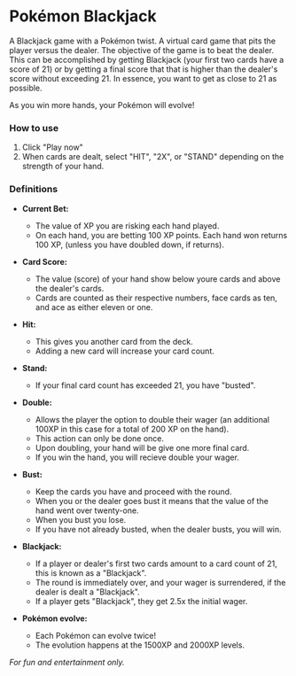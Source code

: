 # Pokémon Blackjack

A Blackjack game with a Pokémon twist. A virtual card game that pits the player versus the dealer. The objective of the game is to beat the dealer. This can be accomplished by getting Blackjack (your first two cards have a score of 21) or by getting a final score that that is higher than the dealer's score without exceeding 21. In essence, you want to get as close to 21 as possible. 

As you win more hands, your Pokémon will evolve!

### How to use

1. Click "Play now"
2. When cards are dealt, select "HIT", "2X", or "STAND" depending on the strength of your hand.

### Definitions

* **Current Bet:** 
  * The value of XP you are risking each hand played.
  * On each hand, you are betting 100 XP points. Each hand won returns 100 XP, (unless you have doubled down, if returns).

* **Card Score:** 
  * The value (score) of your hand show below youre cards and above the dealer's cards.
  * Cards are counted as their respective numbers, face cards as ten, and ace as either eleven or one.

* **Hit:** 
  * This gives you another card from the deck.
  * Adding a new card will increase your card count.

* **Stand:** 
  * If your final card count has exceeded 21, you have "busted".

* **Double:**
  * Allows the player the option to double their wager (an additional 100XP in this case for a total of 200 XP on the hand).
  * This action can only be done once.
  * Upon doubling, your hand will be give one more final card.
  * If you win the hand, you will recieve double your wager.

* **Bust:**
  * Keep the cards you have and proceed with the round.
  * When you or the dealer goes bust it means that the value of the hand went over twenty-one. 
  * When you bust you lose.
  * If you have not already busted, when the dealer busts, you will win.

* **Blackjack:**
  * If a player or dealer's first two cards amount to a card count of 21, this is known as a "Blackjack".
  * The round is immediately over, and your wager is surrendered, if the dealer is dealt a "Blackjack".
  * If a player gets "Blackjack", they get 2.5x the initial wager.

* **Pokémon evolve:**
  * Each Pokémon can evolve twice!
  * The evolution happens at the 1500XP and 2000XP levels.

_For fun and entertainment only._